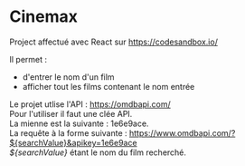 # Cinemax

Project affectué avec React sur https://codesandbox.io/

Il permet : 
- d'entrer le nom d'un film
- afficher tout les films contenant le nom entrée

Le projet utlise l'API : 
https://omdbapi.com/
 <br>
Pour l'utiliser il faut une clée API.
 <br>
La mienne est la suivante : 1e6e9ace.
 <br>
La requête à la forme suivante : https://www.omdbapi.com/?${searchValue}&apikey=1e6e9ace
 <br>
*${searchValue}* étant le nom du film recherché.


